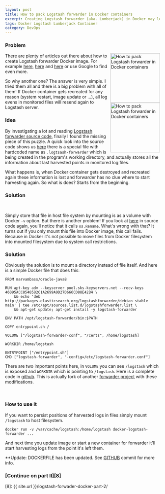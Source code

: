 ```yaml
---
layout: post
title: How to pack Logstash forwarder in Docker containers
excerpt: Creating Logstash forwarder (aka. Lumberjack) in Docker may look pretty easy and straight forward. But what if container dies and you want to start a new one! Something strange is going to happen...
tags: Docker Logstash Lumberjack Container
category: DevOps
---
```


### Problem

<span style="float:right">
<img src="{{ site.url }}/img/logstash.png" width="161" alt="How to pack Logstash forwarder in Docker containers" title="How to pack Logstash forwarder in Docker containers" />
<br />
<img src="{{ site.url }}/img/docker-logo.png" width="161" alt="How to pack Logstash forwarder in Docker containers" title="How to pack Logstash forwarder in Docker containers" />
</span>

There are plenty of articles out there about how to create Logstash forwarder Docker image. For example [here][1], [here][2] and [here][3] or use Google to find even more.

So why another one? The answer is very simple. I tried them all and there is a big problem with all of them! If Docker container gets recreated for any reason (system restart, image update or ...), all log evens in monitored files will resend again to Logstash server.

### Idea

By investigating a lot and reading [Logstash forwarder source code][4], finally I found the missing piece of this puzzle. A quick look into the source code shows us [here][5] there is a special file with hardcoded name as `.logtsash-forwarder` which is being created in the program's working directory, and actually stores all the information about last harvested points in monitored log files.

What happens is, when Docker container gets destroyed and recreated again these information is lost and forwarder has no clue where to start harvesting again. So what is does? Starts from the beginning.

### Solution

<div class="ads"> 
    <ins class="adsbygoogle" style="display:block" data-ad-client="ca-pub-7360583392867579" data-ad-slot="4587256441" data-ad-format="horizontal"></ins> 
    <script> (adsbygoogle = window.adsbygoogle || []).push({}); </script>
</div>
<br />

Simply store that file in host file system by mounting is as a volume with Docker `-v` option. But there is another problem! If you look at [here][6] in source code again, you'll notice that it calls `os.Rename`. What's wrong with that? It turns out if you only mount this file into Docker image, this call fails. Because in Docker it's not possible to move files from Docker filesystem into mounted filesystem due to system call restrictions.

### Solution

Obviously the solution is to mount a directory instead of file itself. And here is a simple Docker file that does this:

    FROM marvambass/oracle-java8

    RUN apt-key adv --keyserver pool.sks-keyservers.net --recv-keys 46095ACC8548582C1A2699A9D27D666CD88E42B4 \
        && echo 'deb http://packages.elasticsearch.org/logstashforwarder/debian stable main' | tee /etc/apt/sources.list.d/logstashforwarder.list \
        && apt-get update; apt-get install -y logstash-forwarder

    ENV PATH /opt/logstash-forwarder/bin:$PATH

    COPY entrypoint.sh /

    VOLUME ["/logstash-forwarder-conf", "/certs", /home/logstash]

    WORKDIR /home/logstash

    ENTRYPOINT ["/entrypoint.sh"]
    CMD ["logstash-forwarder", "-config=/etc/logstash-forwarder.conf"]

There are two important points here, in `VOLUME` you can see `/logstash` which is exposed and `WORKDIR` which is pointing to `/logstash`. Here is a complete code in [github][7]. This is actually fork of another [forwarder project][3] with these modifications.

<div class="ads"> 
    <ins class="adsbygoogle" style="display:block" data-ad-client="ca-pub-7360583392867579" data-ad-slot="4587256441" data-ad-format="rectangle"></ins> 
    <script> (adsbygoogle = window.adsbygoogle || []).push({}); </script>
</div>
<br />

### How to use it

If you want to persist positions of harvested logs in files simply mount `/logstash` to host filesystem.

    docker run -v /var/cache/logstash:/home/logstash docker-logstash-forwarder ...

And next time you update image or start a new container for forwarder it'll start harvesting logs from the point it's left them.

**Update: DOCKERFILE has been updated. See [GITHUB][7] commit for more info.

### [Continue on part II][8]


[1]: https://denibertovic.com/post/docker-and-logstash-smarter-log-management-for-your-containers/
[2]: https://github.com/million12/docker-logstash-forwarder
[3]: https://gowalker.org/github.com/digital-wonderland/docker-logstash-forwarder
[4]: https://github.com/elastic/logstash-forwarder
[5]: https://github.com/elastic/logstash-forwarder/blob/master/registrar.go#L31
[6]: https://github.com/elastic/logstash-forwarder/blob/4b6c987646bdc199eabf9b8f2f5ad57ff860b28e/registrar_other.go#L10
[7]: https://github.com/boynux/docker-logstash-forwarder
[8]: {{ site.url }}/logstash-forwader-docker-part-2/

